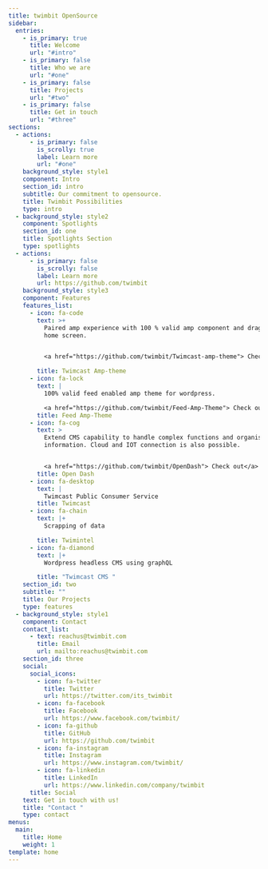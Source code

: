 ```yaml
---
title: twimbit OpenSource
sidebar:
  entries:
    - is_primary: true
      title: Welcome
      url: "#intro"
    - is_primary: false
      title: Who we are
      url: "#one"
    - is_primary: false
      title: Projects
      url: "#two"
    - is_primary: false
      title: Get in touch
      url: "#three"
sections:
  - actions:
      - is_primary: false
        is_scrolly: true
        label: Learn more
        url: "#one"
    background_style: style1
    component: Intro
    section_id: intro
    subtitle: Our commitment to opensource.
    title: Twimbit Possibilities
    type: intro
  - background_style: style2
    component: Spotlights
    section_id: one
    title: Spotlights Section
    type: spotlights
  - actions:
      - is_primary: false
        is_scrolly: false
        label: Learn more
        url: https://github.com/twimbit
    background_style: style3
    component: Features
    features_list:
      - icon: fa-code
        text: >+
          Paired amp experience with 100 % valid amp component and drag and drop
          home screen.


          <a href="https://github.com/twimbit/Twimcast-amp-theme"> Check out</a>

        title: Twimcast Amp-theme
      - icon: fa-lock
        text: |
          100% valid feed enabled amp theme for wordpress.

          <a href="https://github.com/twimbit/Feed-Amp-Theme"> Check out</a>
        title: Feed Amp-Theme
      - icon: fa-cog
        text: >
          Extend CMS capability to handle complex functions and organise
          information. Cloud and IOT connection is also possible.


          <a href="https://github.com/twimbit/OpenDash"> Check out</a>
        title: Open Dash
      - icon: fa-desktop
        text: |
          Twimcast Public Consumer Service
        title: Twimcast
      - icon: fa-chain
        text: |+
          Scrapping of data

        title: Twimintel
      - icon: fa-diamond
        text: |+
          Wordpress headless CMS using graphQL

        title: "Twimcast CMS "
    section_id: two
    subtitle: ""
    title: Our Projects
    type: features
  - background_style: style1
    component: Contact
    contact_list:
      - text: reachus@twimbit.com
        title: Email
        url: mailto:reachus@twimbit.com
    section_id: three
    social:
      social_icons:
        - icon: fa-twitter
          title: Twitter
          url: https://twitter.com/its_twimbit
        - icon: fa-facebook
          title: Facebook
          url: https://www.facebook.com/twimbit/
        - icon: fa-github
          title: GitHub
          url: https://github.com/twimbit
        - icon: fa-instagram
          title: Instagram
          url: https://www.instagram.com/twimbit/
        - icon: fa-linkedin
          title: LinkedIn
          url: https://www.linkedin.com/company/twimbit
      title: Social
    text: Get in touch with us!
    title: "Contact "
    type: contact
menus:
  main:
    title: Home
    weight: 1
template: home
---
```

